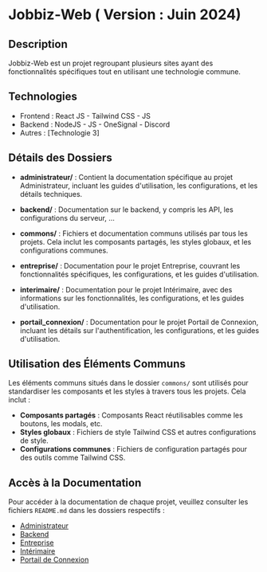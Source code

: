# Jobbiz-Web ( Version : Juin 2024)

## Description
Jobbiz-Web est un projet regroupant plusieurs sites ayant des fonctionnalités spécifiques tout en utilisant une technologie commune.

## Technologies
- Frontend : React JS - Tailwind CSS - JS
- Backend : NodeJS - JS - OneSignal - Discord 
- Autres : [Technologie 3]

## Détails des Dossiers

- **administrateur/** : Contient la documentation spécifique au projet Administrateur, incluant les guides d'utilisation, les configurations, et les détails techniques.

- **backend/** : Documentation sur le backend, y compris les API, les configurations du serveur, ...

- **commons/** : Fichiers et documentation communs utilisés par tous les projets. Cela inclut les composants partagés, les styles globaux, et les configurations communes.

- **entreprise/** : Documentation pour le projet Entreprise, couvrant les fonctionnalités spécifiques, les configurations, et les guides d'utilisation.

- **interimaire/** : Documentation pour le projet Intérimaire, avec des informations sur les fonctionnalités, les configurations, et les guides d'utilisation.

- **portail_connexion/** : Documentation pour le projet Portail de Connexion, incluant les détails sur l'authentification, les configurations, et les guides d'utilisation.

## Utilisation des Éléments Communs

Les éléments communs situés dans le dossier `commons/` sont utilisés pour standardiser les composants et les styles à travers tous les projets. Cela inclut :

- **Composants partagés** : Composants React réutilisables comme les boutons, les modals, etc.
- **Styles globaux** : Fichiers de style Tailwind CSS et autres configurations de style.
- **Configurations communes** : Fichiers de configuration partagés pour des outils comme Tailwind CSS.

## Accès à la Documentation

Pour accéder à la documentation de chaque projet, veuillez consulter les fichiers `README.md` dans les dossiers respectifs :

- [Administrateur](projets/administrateur/README.md)
- [Backend](projets/backend/README.md)
- [Entreprise](projets/entreprise/README.md)
- [Intérimaire](projets/interimaire/README.md)
- [Portail de Connexion](projets/portail_connexion/README.md)


